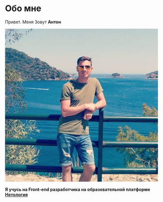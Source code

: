 # Обо мне
Привет. Меня Зовут **Антон**

!["Это я"](img/cJyXy53kxk8.jpg "Логотип Markdown")

**Я учусь на Front-end разработчика на образовательной платформе [Нетология](netology.ru)**